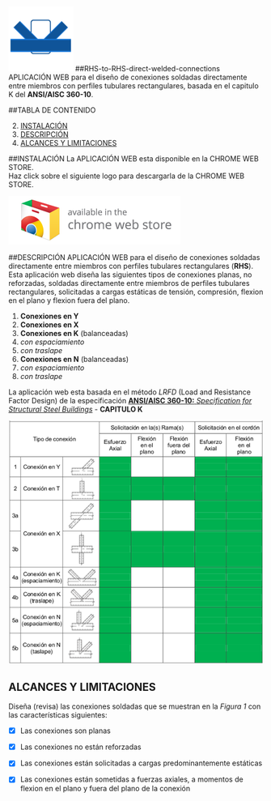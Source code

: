 ![logo](https://raw.githubusercontent.com/rreichel86/RHS-to-RHS-direct-welded-connections/master/icono-128.png "RHS-RHS CONNECTIONS")
##RHS-to-RHS-direct-welded-connections
APLICACIÓN WEB para el diseño de conexiones soldadas directamente entre miembros con perfiles tubulares rectangulares, basada en el capitulo K del **ANSI/AISC 360-10**.

##TABLA DE CONTENIDO

2. [INSTALACIÓN](#INSTALACION)
3. [DESCRIPCIÓN](#DESCRIPCION)
4. [ALCANCES Y LIMITACIONES](#ALCANCES-LIMITACIONES)

##<a name="INSTALACION"></a>INSTALACIÓN
La APLICACIÓN WEB esta disponible en la CHROME WEB STORE.</br>Haz click sobre el siguiente logo para descargarla de la CHROME WEB STORE.

<a target="_blank" href="https://chrome.google.com/webstore/detail/rhs-to-rhs-direct-welded/ckefmoilgkjmgmecdekedggknlocldlg">![Try it now in the Chrome web store](https://raw.githubusercontent.com/rreichel86/RHS-to-RHS-direct-welded-connections/master/capturas/ChromeWebStore_340x96.png "HAZ CLICK PARA DESCARGARLA")</a>

##<a name="DESCRIPCION"></a>DESCRIPCIÓN
APLICACIÓN WEB para el diseño de conexiones soldadas directamente entre miembros con perfiles tubulares rectangulares (**RHS**). Esta aplicación web diseña las siguientes tipos de conexiones planas, no reforzadas, soldadas directamente entre miembros de perfiles tubulares rectangulares, solicitadas a cargas estáticas de tensión, compresión, flexion en el plano y flexion fuera del plano. 

1. **Conexiones en Y**
1. **Conexiones en X**
1. **Conexiones en K** (balanceadas)
  1. *con espaciamiento*
  2. *con traslape*
1. **Conexiones en N** (balanceadas)
  1. *con espaciamiento*
  2. *con traslape*

La aplicación web esta basada en el método *LRFD* (Load and Resistance Factor Design) de la especificación [**ANSI/AISC 360-10:** *Specification for Structural Steel Buildings*](https://www.aisc.org/WorkArea/showcontent.aspx?id=26516) - **CAPITULO K** 

![conexiones](https://raw.githubusercontent.com/rreichel86/RHS-to-RHS-direct-welded-connections/master/capturas/conexiones.png "Figura 1")

## <a name="ALCANCES-LIMITACIONES"></a>ALCANCES Y LIMITACIONES
Diseña (revisa) las conexiones soldadas que se muestran en la *Figura 1* con las características siguientes:

- [x] Las conexiones son planas 
- [x] Las conexiones no están reforzadas
- [x] Las conexiones están solicitadas a cargas predominantemente estáticas
- [x] Las conexiones están sometidas a fuerzas axiales, a momentos de flexion en el plano y fuera del plano de la conexión








 
